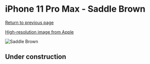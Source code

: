 # iPhone 11 Pro Max - Saddle Brown

[Return to previous page](/iphone_11)

[High-resolution image from Apple](https://store.storeimages.cdn-apple.com/8756/as-images.apple.com/is/MX0D2?wid=4500&hei=4500&fmt=png)

<div style="width: 500px"><img src="/almost_uncompressed/MX0D2.webp" alt="Saddle Brown"></div>

## Under construction
